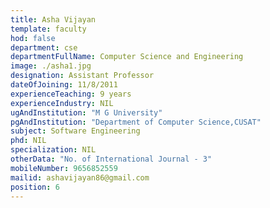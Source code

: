 ```yaml
---
title: Asha Vijayan
template: faculty
hod: false
department: cse
departmentFullName: Computer Science and Engineering
image: ./asha1.jpg
designation: Assistant Professor
dateOfJoining: 11/8/2011
experienceTeaching: 9 years
experienceIndustry: NIL
ugAndInstitution: "M G University"
pgAndInstitution: "Department of Computer Science,CUSAT"
subject: Software Engineering
phd: NIL
specialization: NIL
otherData: "No. of International Journal - 3"
mobileNumber: 9656852559
mailid: ashavijayan86@gmail.com
position: 6
---
```


